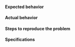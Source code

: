 #### Expected behavior

#### Actual behavior

#### Steps to reproduce the problem

#### Specifications
